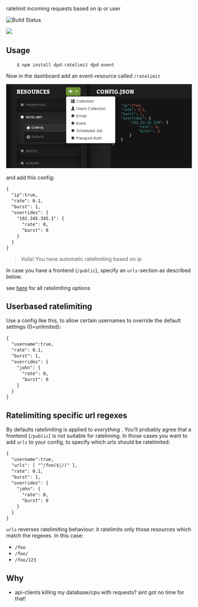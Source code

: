 ratelimit incoming requests based on ip or user

![Build Status](https://travis-ci.org/coderofsalvation/dpd-ratelimit.svg?branch=master)

<img src="https://media.giphy.com/media/GzS9F4X206zle/giphy.gif" width="150" style="width:150px"/>

## Usage 

		$ npm install dpd-ratelimit dpd-event

Now in the dashboard add an event-resource called `/ratelimit` 

<img src="https://raw.githubusercontent.com/coderofsalvation/dpd-ratelimit/master/screenshot.png"/>

and add this config:

    {
      "ip":true,
      "rate": 0.1,
      "burst": 1,
      "overrides": {
        "192.345.345.1": {
          "rate": 0,
          "burst": 0
        }
      }
    }

> Voila! You have automatic ratelimiting based on ip

In case you have a frontend (`/public`), specify an `urls`-section as described below.

see [here](https://github.com/defunctzombie/ratelimit-middleware) for all ratelimiting options

## Userbased ratelimiting

Use a config like this, to allow certain usernames to override the default settings (0=unlimited):

    {
      "username":true,
      "rate": 0.1,
      "burst": 1,
      "overrides": {
        "john": {
          "rate": 0,
          "burst": 0
        }
      }
    }

## Ratelimiting specific url regexes 

By defaults ratelimiting is applied to *everything* .
You'll probably agree that a frontend (`/public`) is not suitable for rateliming.
In those cases you want to add `urls` to your config, to specify which urls should be ratelimited:

    {
      "username":true,
      "urls": [ "^/foo($|/)" ], 
      "rate": 0.1,
      "burst": 1,
      "overrides": {
        "john": {
          "rate": 0,
          "burst": 0
        }
      }
    }

`urls` reverses ratelimiting behaviour: it ratelimits only those resources which match the regexes. In this case:

* `/foo`
* `/foo/`
* `/foo/123`

## Why 

* api-clients killing my database/cpu with requests? aint got no time for that!

